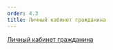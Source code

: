```yaml
---
order: 4.3
title: Личный кабинет гражданина
---
```


[Личный кабинет гражданина](https://gramax.smile-tech.study/Flow_TSU_GR_help)